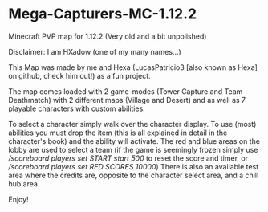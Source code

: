 # Mega-Capturers-MC-1.12.2
Minecraft PVP map for 1.12.2 (Very old and a bit unpolished)

Disclaimer: I am HXadow (one of my many names...)

This Map was made by me and Hexa (LucasPatricio3 [also known as Hexa] on github, check him out!) as a fun project.

The map comes loaded with 2 game-modes (Tower Capture and Team Deathmatch) with 2 different maps (Village and Desert) and as well as 7 playable characters with custom abilities.

To select a character simply walk over the character display.
To use (most) abilities you must drop the item (this is all explained in detail in the character's book) and the ability will activate.
The red and blue areas on the lobby are used to select a team (if the game is seemingly frozen simply use    */scoreboard players set START start 500*    to reset the score and timer, or   */scoreboard players set RED SCORES 10000*)
There is also an available test area where the credits are, opposite to the character select area, and a chill hub area.

Enjoy!
